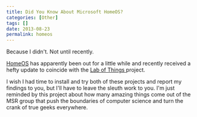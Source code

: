 ```yaml
---
title: Did You Know About Microsoft HomeOS?
categories: [Other]
tags: []
date: 2013-08-23
permalink: homeos
---
```


Because I didn&#39;t. Not until recently.


[HomeOS](http://research.microsoft.com/en-us/projects/homeos/) has apparently been out for a little while and recently received a hefty update to coincide with the [Lab of Things ](http://www.lab-of-things.com/)project.

I wish I had time to install and try both of these projects and report my findings to you, but I&#39;ll have to leave the sleuth work to you. I&#39;m just reminded by this project about how many amazing things come out of the MSR group that push the boundaries of computer science and turn the crank of true geeks everywhere.

 